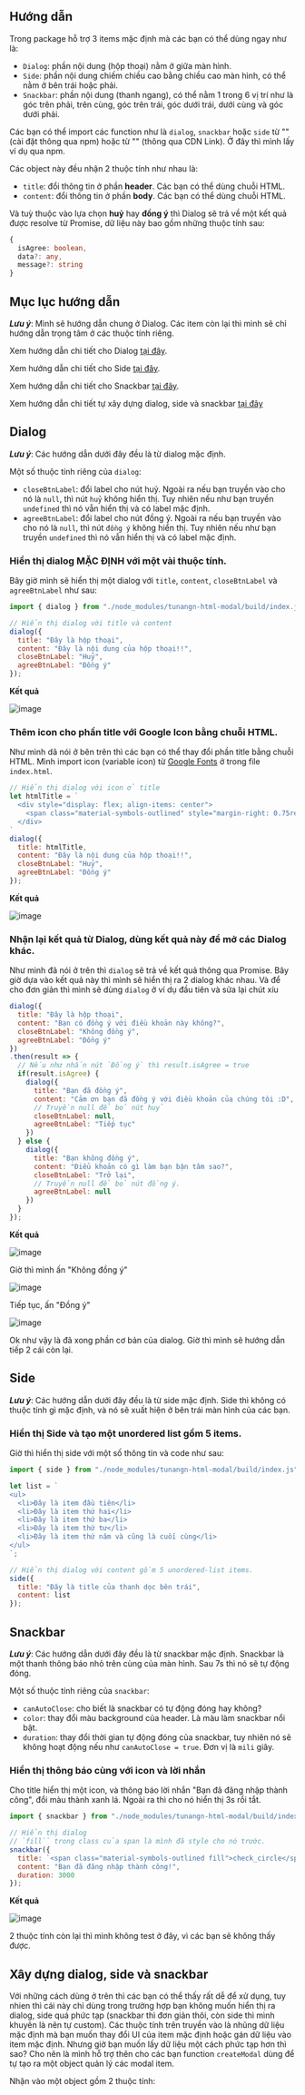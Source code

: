 ## Hướng dẫn
Trong package hỗ trợ 3 items mặc định mà các bạn có thể dùng ngay như là:
- `Dialog`: phần nội dung (hộp thoại) nằm ở giữa màn hình.
- `Side`: phần nội dung chiếm chiều cao bằng chiều cao màn hình, có thể nằm ở bên trái hoặc phải.
- `Snackbar`: phần nội dung (thanh ngang), có thể nằm 1 trong 6 vị trí như là góc trên phải, trên cùng, góc trên trái, góc dưới trái, dưới cùng và góc dưới phải.

Các bạn có thể import các function như là `dialog`, `snackbar` hoặc `side` từ "" (cài đặt thông qua npm) hoặc từ "" (thông qua CDN Link). Ở đây thì mình lấy ví dụ
qua npm.

Các object này đều nhận 2 thuộc tính như nhau là:
- `title`: đổi thông tin ở phần __header__. Các bạn có thể dùng chuỗi HTML.
- `content`: đổi thông tin ở phần __body__. Các bạn có thể dùng chuỗi HTML.

Và tuỳ thuộc vào lựa chọn __huỷ__ hay __đồng ý__ thì Dialog sẽ trả về một kết quả được resolve từ Promise, dữ liệu này bao gồm những thuộc tính sau:
```ts
{
  isAgree: boolean,
  data?: any,
  message?: string
}
```

## Mục lục hướng dẫn
__*Lưu ý*__: Mình sẽ hướng dẫn chung ở Dialog. Các item còn lại thì mình sẽ chỉ hướng dẫn trọng tâm ở các thuộc tính riêng.

Xem hướng dẫn chi tiết cho Dialog [tại đây](#dialog).

Xem hướng dẫn chi tiết cho Side [tại đây](#side).

Xem hướng dẫn chi tiết cho Snackbar [tại đây](#snackbar).

Xem hướng dẫn chi tiết tự xây dựng dialog, side và snackbar [tại đây](#building)

## Dialog
<a href="#dialog"></a>
__*Lưu ý*__: Các hướng dẫn dưới đây đều là từ dialog mặc định.

Một số thuộc tính riêng của `dialog`:
- `closeBtnLabel`: đổi label cho nút huỷ. Ngoài ra nếu bạn truyền vào cho nó là `null`, thì nút `huỷ` không hiển thị. Tuy nhiên nếu như bạn truyền `undefined` thì nó vẫn hiển thị và có label mặc định.
- `agreeBtnLabel`: đổi label cho nút đồng ý. Ngoài ra nếu bạn truyền vào cho nó là `null`, thì nút `đồng ý` không hiển thị. Tuy nhiên nếu như bạn truyền `undefined` thì nó vẫn hiển thị và có label mặc định.

### Hiển thị dialog MẶC ĐỊNH với một vài thuộc tính.
Bây giờ mình sẽ hiển thị một dialog với `title`, `content`, `closeBtnLabel` và `agreeBtnLabel` như sau:
```js
import { dialog } from "./node_modules/tunangn-html-modal/build/index.js";

// Hiển thị dialog với title và content
dialog({
  title: "Đây là hộp thoại",
  content: "Đây là nội dung của hộp thoại!!",
  closeBtnLabel: "Huỷ",
  agreeBtnLabel: "Đồng ý"
});
```

__Kết quả__

![image](https://github.com/NguyenAnhTuan1912/tunangn-html-modal/assets/86825061/76e8b9b7-9378-4ea4-9daf-9eedbdf217b9)

### Thêm icon cho phần title với Google Icon bằng chuỗi HTML.
Như mình dã nói ở bên trên thì các bạn có thể thay đổi phần title bằng chuỗi HTML. Mình import icon (variable icon) từ [Google Fonts](https://fonts.google.com/icons) ở trong
file `index.html`.
```js
// Hiển thị dialog với icon ở title
let htmlTitle = `
  <div style="display: flex; align-items: center">
    <span class="material-symbols-outlined" style="margin-right: 0.75rem">favorite</span> Đây là title của hộp thoại
  </div>
`
dialog({
  title: htmlTitle,
  content: "Đây là nội dung của hộp thoại!!",
  closeBtnLabel: "Huỷ",
  agreeBtnLabel: "Đồng ý"
});
```

__Kết quả__

![image](https://github.com/NguyenAnhTuan1912/tunangn-html-modal/assets/86825061/4d2d2c1f-2c6f-48d0-b6d0-6de6940ba92d)

### Nhận lại kết quả từ Dialog, dùng kết quả này để mở các Dialog khác.
Như mình đã nói ở trên thì `dialog` sẽ trả về kết quả thông qua Promise. Bây giờ dựa vào kết quả này thì mình sẽ hiển thị ra 2 dialog khác nhau.
Và để cho đơn giản thì mình sẽ dùng `dialog` ở ví dụ đầu tiên và sửa lại chút xíu
```js
dialog({
  title: "Đây là hộp thoại",
  content: "Bạn có đồng ý với điều khoản này không?",
  closeBtnLabel: "Không đồng ý",
  agreeBtnLabel: "Đồng ý"
})
.then(result => {
  // Nếu như nhấn nút `Đồng ý` thì result.isAgree = true
  if(result.isAgree) {
    dialog({
      title: "Bạn đã đồng ý",
      content: "Cảm ơn bạn đã đồng ý với điều khoản của chúng tôi :D",
      // Truyền null để bỏ nút huỷ
      closeBtnLabel: null,
      agreeBtnLabel: "Tiếp tục"
    })
  } else {
    dialog({
      title: "Bạn không đồng ý",
      content: "Điểu khoản có gì làm bạn bận tâm sao?",
      closeBtnLabel: "Trở lại",
      // Truyền null để bỏ nút đồng ý.
      agreeBtnLabel: null
    })
  }
});
```

__Kết quả__

![image](https://github.com/NguyenAnhTuan1912/tunangn-html-modal/assets/86825061/1e4f3d09-7f60-4955-818b-e9b1cf23939a)

Giờ thì mình ấn "Không đồng ý"

![image](https://github.com/NguyenAnhTuan1912/tunangn-html-modal/assets/86825061/d15901de-556e-46f5-97cf-c3b6051b23ae)

Tiếp tục, ấn "Đồng ý" 

![image](https://github.com/NguyenAnhTuan1912/tunangn-html-modal/assets/86825061/93f7a4ad-4409-409f-b369-3107cbdcb636)

Ok như vậy là đã xong phần cơ bản của dialog. Giờ thì mình sẽ hướng dẫn tiếp 2 cái còn lại.


## Side
<a href="#side"></a>
__*Lưu ý*__: Các hướng dẫn dưới đây đều là từ side mặc định.
Side thì không có thuộc tính gì mặc định, và nó sẽ xuất hiện ở bên trái màn hình của các bạn.

### Hiển thị Side và tạo một unordered list gồm 5 items.
Giờ thì hiển thị side với một số thông tin và code như sau:
```js
import { side } from "./node_modules/tunangn-html-modal/build/index.js";

let list = `
<ul>
  <li>Đây là item đầu tiên</li>
  <li>Đây là item thứ hai</li>
  <li>Đây là item thứ ba</li>
  <li>Đây là item thứ tư</li>
  <li>Đây là item thứ năm và cũng là cuối cùng</li>
</ul>
`;

// Hiển thị dialog với content gồm 5 unordered-list items.
side({
  title: "Đây là title của thanh dọc bên trái",
  content: list
});
```


## Snackbar
<a href="#snackbar"></a>
__*Lưu ý*__: Các hướng dẫn dưới đây đều là từ snackbar mặc định.
Snackbar là một thanh thông báo nhỏ trên cùng của màn hình. Sau 7s thì nó sẽ tự động đóng.

Một số thuộc tính riêng của `snackbar`:
- `canAutoClose`: cho biết là snackbar có tự động đóng hay không?
- `color`: thay đổi màu background của header. Là màu làm snackbar nổi bật.
- `duration`: thay đổi thời gian tự động đóng của snackbar, tuy nhiên nó sẽ không hoạt động nếu như `canAutoClose = true`. Đơn vị là `mili` giây.

### Hiển thị thông báo cùng với icon và lời nhắn
Cho title hiển thị một icon, và thông báo lời nhắn "Bạn đã đăng nhập thành công", đổi màu thành xanh lá. Ngoài ra thì cho nó hiển thị 3s rồi tắt.
```js
import { snackbar } from "./node_modules/tunangn-html-modal/build/index.js";

// Hiển thị dialog
// `fill`` trong class của span là mình đã style cho nó trước.
snackbar({
  title: `<span class="material-symbols-outlined fill">check_circle</span>`,
  content: "Bạn đã đăng nhập thành công!",
  duration: 3000
});
```

__Kết quả__

![image](https://github.com/NguyenAnhTuan1912/tunangn-html-modal/assets/86825061/e39ece3b-cdc0-4505-bcf8-9d7c9ededf42)

2 thuộc tính còn lại thì mình không test ở đây, vì các bạn sẽ không thấy được.

## Xây dựng dialog, side và snackbar
Với những cách dùng ở trên thì các bạn có thể thấy rất dễ để xử dụng, tuy nhien thì cái này chỉ dùng trong trường hợp bạn không muốn hiển thị ra dialog, side quá phức tạp (snackbar thì đơn giản thôi, còn side thì mình khuyên là nên tự custom). Các thuộc tính trên truyền vào là nhũng dữ liệu mặc định mà bạn muốn thay đổi UI của item mặc định hoặc gán dữ liệu vào item mặc định. Nhưng giờ bạn muốn lấy dữ liệu một cách phức tạp hơn thì sao? Cho nên là mình hỗ trợ thên cho các bạn function `createModal` dùng để tự tạo ra một object quản lý các modal item.

Nhận vào một object gồm 2 thuộc tính:
